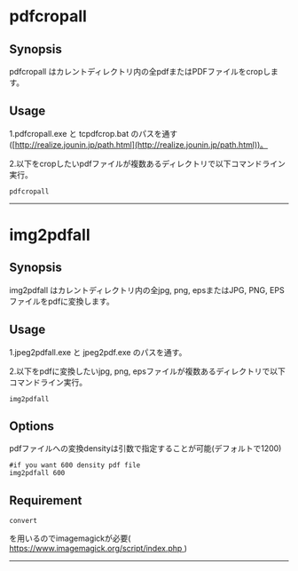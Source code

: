 # pdfcropall

## Synopsis

pdfcropall はカレントディレクトリ内の全pdfまたはPDFファイルをcropします。


## Usage
1.pdfcropall.exe と tcpdfcrop.bat のパスを通す([http://realize.jounin.jp/path.html](http://realize.jounin.jp/path.html))。

2.以下をcropしたいpdfファイルが複数あるディレクトリで以下コマンドライン実行。

    pdfcropall

----------------------------------------

# img2pdfall

## Synopsis

img2pdfall はカレントディレクトリ内の全jpg, png, epsまたはJPG, PNG, EPSファイルをpdfに変換します。


## Usage
1.jpeg2pdfall.exe と jpeg2pdf.exe のパスを通す。

2.以下をpdfに変換したいjpg, png, epsファイルが複数あるディレクトリで以下コマンドライン実行。

    img2pdfall

## Options

pdfファイルへの変換densityは引数で指定することが可能(デフォルトで1200)

	#if you want 600 density pdf file
	img2pdfall 600 

## Requirement

	convert
を用いるのでimagemagickが必要(
[https://www.imagemagick.org/script/index.php
](https://www.imagemagick.org/script/index.php)
)

----------------------------------------

